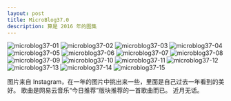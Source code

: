 ```yaml
---
layout: post
title: MicroBlog37.0
description: 算是 2016 年的图集
---
```


<carousel>
    <img src="/images/post/microblog37-01.jpg" alt="microblog37-01" />
    <img src="/images/post/microblog37-02.jpg" alt="microblog37-02" />
    <img src="/images/post/microblog37-03.jpg" alt="microblog37-03" />
    <img src="/images/post/microblog37-04.jpg" alt="microblog37-04" />
    <img src="/images/post/microblog37-05.jpg" alt="microblog37-05" />
    <img src="/images/post/microblog37-06.jpg" alt="microblog37-06" />
    <img src="/images/post/microblog37-07.jpg" alt="microblog37-07" />
    <img src="/images/post/microblog37-08.jpg" alt="microblog37-08" />
    <img src="/images/post/microblog37-09.jpg" alt="microblog37-09" />
    <img src="/images/post/microblog37-10.jpg" alt="microblog37-10" />
    <img src="/images/post/microblog37-11.jpg" alt="microblog37-11" />
    <img src="/images/post/microblog37-12.jpg" alt="microblog37-12" />
    <img src="/images/post/microblog37-13.jpg" alt="microblog37-13" />
    <img src="/images/post/microblog37-14.jpg" alt="microblog37-14" />
    <img src="/images/post/microblog37-15.jpg" alt="microblog37-15" />
</carousel>

<music class="mt-4" src="https://music.163.com/outchain/player?type=2&id=406072676&auto=0&height=66"></music>

图片来自 Instagram，在一年的图片中挑出来一些，里面是自己过去一年看到的美好。
歌曲是网易云音乐“今日推荐”版块推荐的一首歌曲而已。
近月无话。
